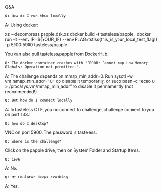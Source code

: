 Q&A

    Q: How do I run this locally

A: Using docker:

xz --decompress papple.dsk.xz
docker build -t  tasteless/papple .
docker run -it --env IP=${YOUR_IP} --env FLAG=tstlss{this_is_your_local_test_flag!} -p 5900:5900  tasteless/papple

You can also pull tasteless/papple from DockerHub.

    Q: The docker container crashes with "ERROR: Cannot map Low Memory Globals: Operation not permitted.".

A: The challenge depends on mmap_min_addr=0. Run sysctl -w vm.mmap_min_addr="0" do disable it temporarily, or sudo bash -c "echo 0 > /proc/sys/vm/mmap_min_addr" to disable it permamently (not recommended!)

    Q: But how do I connect locally

A: In tasteless CTF, you no connect to challenge, challenge connect to you on port 1337.

    Q: how do I desktop?

VNC on port 5900. The password is tasteless.

    Q: where is the challenge?

Click on the papple drive, then on System Folder and Startup Items.

    Q: ipv6

A: No.

    Q: My Emulator keeps crashing.

A: Yes.

